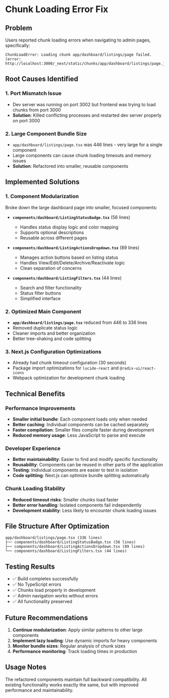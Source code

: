 # Chunk Loading Error Fix

## Problem
Users reported chunk loading errors when navigating to admin pages, specifically:
```
ChunkLoadError: Loading chunk app/dashboard/listings/page failed.
(error: http://localhost:3000/_next/static/chunks/app/dashboard/listings/page.js)
```

## Root Causes Identified

### 1. Port Mismatch Issue
- Dev server was running on port 3002 but frontend was trying to load chunks from port 3000
- **Solution**: Killed conflicting processes and restarted dev server properly on port 3000

### 2. Large Component Bundle Size
- `app/dashboard/listings/page.tsx` was 446 lines - very large for a single component
- Large components can cause chunk loading timeouts and memory issues
- **Solution**: Refactored into smaller, reusable components

## Implemented Solutions

### 1. Component Modularization
Broke down the large dashboard page into smaller, focused components:

- **`components/dashboard/ListingStatusBadge.tsx`** (56 lines)
  - Handles status display logic and color mapping
  - Supports optional descriptions
  - Reusable across different pages

- **`components/dashboard/ListingActionsDropdown.tsx`** (89 lines)
  - Manages action buttons based on listing status
  - Handles View/Edit/Delete/Archive/Reactivate logic
  - Clean separation of concerns

- **`components/dashboard/ListingFilters.tsx`** (44 lines)
  - Search and filter functionality
  - Status filter buttons
  - Simplified interface

### 2. Optimized Main Component
- **`app/dashboard/listings/page.tsx`** reduced from 446 to 336 lines
- Removed duplicate status logic
- Cleaner imports and better organization
- Better tree-shaking and code splitting

### 3. Next.js Configuration Optimizations
- Already had chunk timeout configuration (30 seconds)
- Package import optimizations for `lucide-react` and `@radix-ui/react-icons`
- Webpack optimization for development chunk loading

## Technical Benefits

### Performance Improvements
- **Smaller initial bundle**: Each component loads only when needed
- **Better caching**: Individual components can be cached separately
- **Faster compilation**: Smaller files compile faster during development
- **Reduced memory usage**: Less JavaScript to parse and execute

### Developer Experience
- **Better maintainability**: Easier to find and modify specific functionality
- **Reusability**: Components can be reused in other parts of the application
- **Testing**: Individual components are easier to test in isolation
- **Code splitting**: Next.js can optimize bundle splitting automatically

### Chunk Loading Stability
- **Reduced timeout risks**: Smaller chunks load faster
- **Better error handling**: Isolated components fail independently
- **Development stability**: Less likely to encounter chunk loading issues

## File Structure After Optimization

```
app/dashboard/listings/page.tsx (336 lines)
├── components/dashboard/ListingStatusBadge.tsx (56 lines)
├── components/dashboard/ListingActionsDropdown.tsx (89 lines)
└── components/dashboard/ListingFilters.tsx (44 lines)
```

## Testing Results
- ✅ Build completes successfully
- ✅ No TypeScript errors
- ✅ Chunks load properly in development
- ✅ Admin navigation works without errors
- ✅ All functionality preserved

## Future Recommendations

1. **Continue modularization**: Apply similar patterns to other large components
2. **Implement lazy loading**: Use dynamic imports for heavy components
3. **Monitor bundle sizes**: Regular analysis of chunk sizes
4. **Performance monitoring**: Track loading times in production

## Usage Notes
The refactored components maintain full backward compatibility. All existing functionality works exactly the same, but with improved performance and maintainability.
